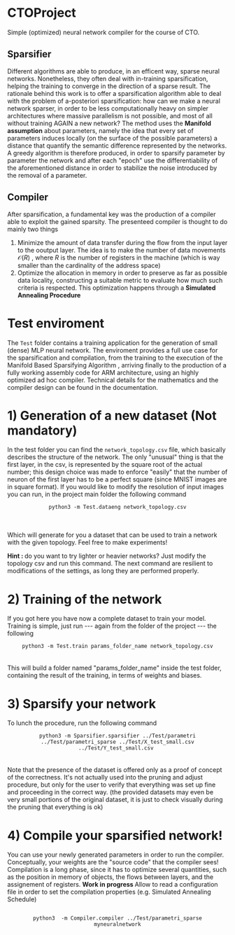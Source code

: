 # CTOProject
Simple (optimized) neural network compiler for the course of CTO.
## Sparsifier
Different algorithms are able to produce, in an efficent way, sparse neural networks. Nonetheless, they often deal with in-training sparsification,
helping the training to converge in the direction of a sparse result. The rationale behind this work is to offer a sparsification algorithm 
able to deal with the problem of a-posteriori sparsification: how can we make a neural network sparser, in order to be less computationally heavy on 
simpler architectures where massive parallelism is not possible, and most of all without training AGAIN a new network? The method uses the <b>Manifold assumption</b> about parameters, namely the idea that
every set of parameters induces locally (on the surface of the possible parameters) a distance that quantify the semantic difference represented by the networks.
A greedy algorithm is therefore produced, in order to sparsify parameter by parameter the network and after each "epoch" use the differentiability 
of the aforementioned distance in order to stabilize the noise introduced by the removal of a parameter.

## Compiler
After sparsification, a fundamental key was the production of a compiler able to exploit the gained sparsity.
The presenteed compiler is thought to do mainly two things
1. Minimize the amount of data transfer during the flow from the input layer to the ooutput layer. The idea is to make the number of data 
   movements $\mathcal O(R)$ , where $R$ is the number of registers in the machine (which is way smaller than the cardinality of the address space)
2. Optimize the allocation in memory in order to preserve as far as possible data locality, constructing a suitable metric to evaluate 
   how much such criteria is respected. This optimization happens through a <b>Simulated Annealing Procedure</b>

# Test enviroment
The ```Test``` folder contains a training application for the generation of small (dense) MLP neural network.
The enviroment provides a full use case for the sparsification and compilation, from the training to the execution
of the Manifold Based Sparsifying Algorithm , arriving finally to the production of a fully working assembly code for ARM architecture, using an highly optimized ad hoc compiler.
Technical details for the mathematics and the compiler design can be found in the documentation.

# 1) Generation of a new dataset (Not mandatory)
In the test folder you can find the ```network_topology.csv``` file, which basically describes the structure of the network.
The only "unusual" thing is that the first layer, in the csv, is represented by the square root of the actual number; this design choice
was made to enforce "easily" that the number of neuron of the first layer has to be a perfect square (since MNIST images are in square format).
If you would like to modify the resolution of input images you can run, in the project main folder the following command
<br>
<center>
<code>python3 -m Test.dataeng network_topology.csv</code>
</center>
<br>
<br>

Which will generate for you a dataset that can be used to train a network with the given topology. Feel free to make experiments!

<b> Hint : </b> do you want to try lighter or heavier networks? Just modify the topology csv and run this command. The next command are resilient to modifications of the settings,
as long they are performed properly.
# 2) Training of the network
If you got here you have now a complete dataset to train your model. Training is simple, just run --- again from the folder of the project --- the following
<br>
<center>
<code>python3 -m Test.train params_folder_name network_topology.csv</code>
</center>
<br>
<br>
This will build a folder named "params_folder_name" inside the test folder, containing the result of the training, in terms of weights and biases.

# 3) Sparsify your network
To lunch the procedure, run the following command
<br>
<center>
<code>python3 -m Sparsifier.sparsifier ../Test/parametri ../Test/parametri_sparse ../Test/X_test_small.csv ../Test/Y_test_small.csv </code>
</center>
<br>
<br>
Note that the presence of the dataset is offered only as a proof of concept of the correctness. It's not actually used into the pruning and adjust procedure,
but only for the user to verify that everything was set up fine and proceeding in the correct way. (the provided datasets may even be very small portions of the original dataset,
it is just to check visually during the pruning that everything is ok)


# 4) Compile your sparsified network!
You can use your newly generated parameters in order to run the compiler. Conceptually, your weights are the "source code" that the compiler sees!
Compilation is a long phase, since it has to optimize several quantities, such as the position in memory of objects, the flows between layers, and the assignement of registers.
<b> Work in progress </b> Allow to read a configuration file in order to set the compilation properties (e.g. Simulated Annealing Schedule)
<br>
<center>
<code>
python3  -m Compiler.compiler ../Test/parametri_sparse  myneuralnetwork
</code>
</center>
<br>
<br>


